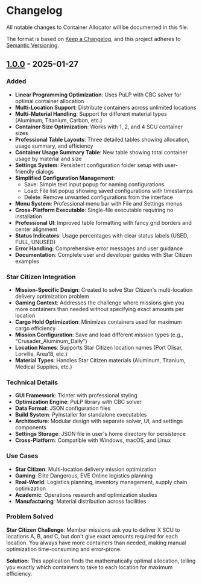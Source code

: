 # Changelog

All notable changes to Container Allocator will be documented in this file.

The format is based on [Keep a Changelog](https://keepachangelog.com/en/1.0.0/),
and this project adheres to [Semantic Versioning](https://semver.org/spec/v2.0.0.html).

## [1.0.0] - 2025-01-27

### Added
- **Linear Programming Optimization**: Uses PuLP with CBC solver for optimal container allocation
- **Multi-Location Support**: Distribute containers across unlimited locations
- **Multi-Material Handling**: Support for different material types (Aluminum, Titanium, Carbon, etc.)
- **Container Size Optimization**: Works with 1, 2, and 4 SCU container sizes
- **Professional Table Layouts**: Three detailed tables showing allocation, usage summary, and efficiency
- **Container Usage Summary Table**: New table showing total container usage by material and size
- **Settings System**: Persistent configuration folder setup with user-friendly dialogs
- **Simplified Configuration Management**: 
  - Save: Simple text input popup for naming configurations
  - Load: File list popup showing saved configurations with timestamps
  - Delete: Remove unwanted configurations from the interface
- **Menu System**: Professional menu bar with File and Settings menus
- **Cross-Platform Executable**: Single-file executable requiring no installation
- **Professional UI**: Improved table formatting with fancy grid borders and center alignment
- **Status Indicators**: Usage percentages with clear status labels (USED, FULL, UNUSED)
- **Error Handling**: Comprehensive error messages and user guidance
- **Documentation**: Complete user and developer guides with Star Citizen examples

### Star Citizen Integration
- **Mission-Specific Design**: Created to solve Star Citizen's multi-location delivery optimization problem
- **Gaming Context**: Addresses the challenge where missions give you more containers than needed without specifying exact amounts per location
- **Cargo Hold Optimization**: Minimizes containers used for maximum cargo efficiency
- **Mission Configuration**: Save and load different mission types (e.g., "Crusader_Aluminum_Daily")
- **Location Names**: Supports Star Citizen location names (Port Olisar, Lorville, Area18, etc.)
- **Material Types**: Handles Star Citizen materials (Aluminum, Titanium, Medical Supplies, etc.)

### Technical Details
- **GUI Framework**: Tkinter with professional styling
- **Optimization Engine**: PuLP library with CBC solver
- **Data Format**: JSON configuration files
- **Build System**: PyInstaller for standalone executables
- **Architecture**: Modular design with separate solver, UI, and settings components
- **Settings Storage**: JSON file in user's home directory for persistence
- **Cross-Platform**: Compatible with Windows, macOS, and Linux

### Use Cases
- **Star Citizen**: Multi-location delivery mission optimization
- **Gaming**: Elite Dangerous, EVE Online logistics planning
- **Real-World**: Logistics planning, inventory management, supply chain optimization
- **Academic**: Operations research and optimization studies
- **Manufacturing**: Material distribution across facilities

### Problem Solved
**Star Citizen Challenge**: Member missions ask you to deliver X SCU to locations A, B, and C, but don't give exact amounts required for each location. You always have more containers than needed, making manual optimization time-consuming and error-prone.

**Solution**: This application finds the mathematically optimal allocation, telling you exactly which containers to take to each location for maximum efficiency.

[1.0.0]: https://github.com/HermanCodes/container-allocator/releases/tag/v1.0.0
